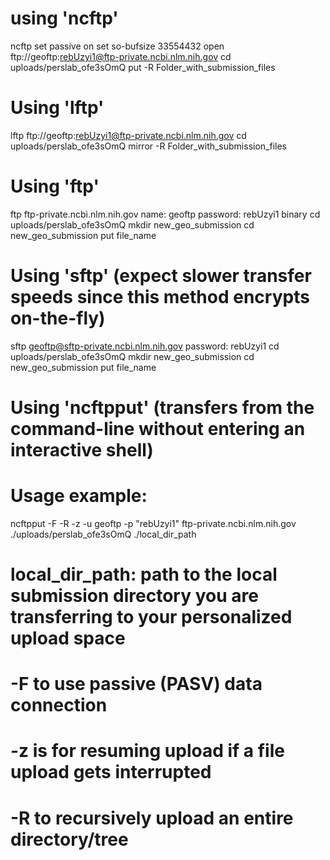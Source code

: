 # using 'ncftp'

ncftp
set passive on
set so-bufsize 33554432
open ftp://geoftp:rebUzyi1@ftp-private.ncbi.nlm.nih.gov
cd uploads/perslab_ofe3sOmQ
put -R Folder_with_submission_files

# Using 'lftp'
lftp ftp://geoftp:rebUzyi1@ftp-private.ncbi.nlm.nih.gov
cd uploads/perslab_ofe3sOmQ
mirror -R Folder_with_submission_files

# Using 'ftp'
ftp ftp-private.ncbi.nlm.nih.gov
name: geoftp
password: rebUzyi1
binary
cd uploads/perslab_ofe3sOmQ
mkdir new_geo_submission
cd new_geo_submission
put file_name

# Using 'sftp' (expect slower transfer speeds since this method encrypts on-the-fly)
sftp geoftp@sftp-private.ncbi.nlm.nih.gov
password: rebUzyi1
cd uploads/perslab_ofe3sOmQ
mkdir new_geo_submission
cd new_geo_submission
put file_name

# Using 'ncftpput' (transfers from the command-line without entering an interactive shell)
# Usage example:
ncftpput -F -R -z -u geoftp -p "rebUzyi1" ftp-private.ncbi.nlm.nih.gov ./uploads/perslab_ofe3sOmQ ./local_dir_path

# local_dir_path: path to the local submission directory you are transferring to your personalized upload space

# -F to use passive (PASV) data connection
# -z is for resuming upload if a file upload gets interrupted
# -R to recursively upload an entire directory/tree

